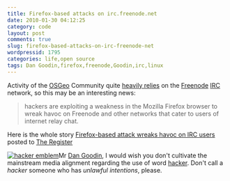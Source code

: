 ```yaml
---
title: Firefox-based attacks on irc.freenode.net
date: 2010-01-30 04:12:25
category: code
layout: post
comments: true
slug: firefox-based-attacks-on-irc-freenode-net
wordpressid: 1795
categories: life,open source
tags: Dan Goodin,firefox,freenode,Goodin,irc,linux
---
```


Activity of the [OSGeo](http://www.osgeo.org) Community quite [heavily relies](http://lists.osgeo.org/pipermail/discuss/2008-August/004111.html) on the [Freenode](http://en.wikipedia.org/wiki/Freenode) [IRC](http://wiki.osgeo.org/wiki/IRC) network, so this may be an interesting news:


> hackers are exploiting a weakness in the Mozilla Firefox browser to wreak
> havoc on Freenode and other networks that cater to users of internet relay chat.


Here is the whole story [Firefox-based attack wreaks havoc on IRC users](http://www.theregister.co.uk/2010/01/30/firefox_interprotocol_attack/) posted to [The Register](http://www.theregister.co.uk/)


[![hacker emblem](http://www.catb.org/hacker-emblem/glider.png)](http://www.catb.org/hacker-emblem/)Mr [Dan Goodin](http://twitter.com/dangoodin001), I would wish you don't cultivate the mainstream media alignment regarding the use of word [hacker](http://catb.org/~esr/faqs/hacker-howto.html). Don't call a _hacker_ someone who has _unlawful intentions_, please.
